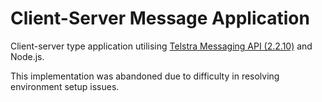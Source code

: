 # Client-Server Message Application 
Client-server type application utilising [Telstra Messaging API (2.2.10)](https://github.com/telstra/MessagingAPI-SDK-node/tree/refactor/modernize-sdk) and Node.js. 

This implementation was abandoned due to difficulty in resolving environment setup issues. 

